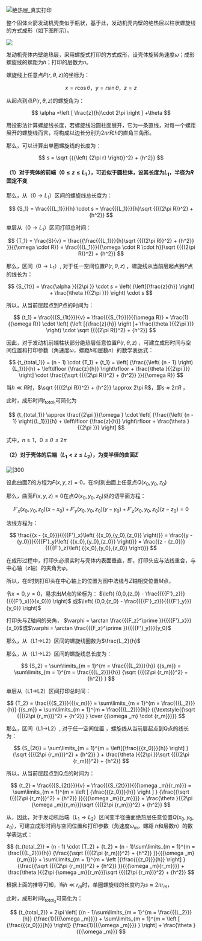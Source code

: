 ![绝热层_真实打印](file:///D:\obsidian\900-附件\绝热层_真实打印.jpg)


整个固体火箭发动机壳类似于瓶状，基于此，发动机壳内壁的绝热层以柱状螺旋线的方式成形（如下图所示）。

![](D:\obsidian\900-附件\绝热层数学模型_1.jpg)

发动机壳体内壁绝热层，采用螺旋式打印的方式成形，设壳体旋转角速度$\omega$；成形螺旋线的螺距为$h$；打印的层数为$n$。

螺旋线上任意点$P(r,\theta ,z)$的坐标为：

$$
x = r\cos \theta ，y = r\sin \theta，z = z
$$


从起点到点$P(r,\theta ,z)$的螺旋角为：

$$
\alpha =\left [ \frac{z}{h}\cdot 2\pi   \right ] +\theta 
$$

用投影法计算螺旋线长度，若螺旋线沿圆柱面展开，它为一条直线，对每一个螺距展开的螺旋线而言，将构成以边长分别为$2\pi r$和$h$的直角三角形。

那么，可以计算出单圈螺旋线的长度为：

$$
s = \sqrt {{{\left( {2\pi r} \right)}^2} + {h^2}} 
$$

#### （1）对于壳体的前端（$0 \le z \le {L_1}$ ），可近似于圆柱体，设其长度为$L_1$，半径为$R$ 固定不变

那么，从（$0→L_1$）区间的螺旋线总长度为：

$$
{S_1} = \frac{{{L_1}}}{h} \cdot s = \frac{{{L_1}}}{h}\sqrt {{{(2\pi R)}^2} + {h^2}}
$$

单层从（$0→L_1$）区间打印总时间：

$$
{T_1} = \frac{S}{v} = \frac{{\frac{{{L_1}}}{h}\sqrt {{{(2\pi R)}^2} + {h^2}} }}{{\omega  \cdot R}} = \frac{{{L_1}}}{{\omega  \cdot R \cdot h}}\sqrt {{{(2\pi R)}^2} + {h^2}}
$$

那么，区间（$0→L_1$）, 对于任一空间位置$P(r,\theta ,z)$ ，螺旋线从当前层起点到$P$点的线长为：

$$
{S_{1t}} = \frac{\alpha }{{2\pi }} \cdot s = \left( {\left[{\frac{z}{h}} \right]  + \frac{\theta }{{2\pi }}} \right) \cdot s
$$

所以，从当前层起点到$P$点的时间为：

$$
{t_1} = \frac{{{S_{1t}}}}{v} = \frac{{{S_{1t}}}}{{\omega R}} = \frac{1}{{\omega R}} \cdot \left( {\left [{\frac{z}{h}} \right  ]+ \frac{\theta }{{2\pi }}} \right) \cdot \sqrt {{{(2\pi R)}^2} + {h^2}}
$$

因此，对于发动机前端柱状部分绝热层任意位置$P(r,\theta ,z)$ ，可建立成形时间与空间位置和打印参数（角速度$\omega$，螺距$h$和层数$n$）的数学表达式：

$$
{t_{total_1}} = (n - 1) \cdot {T_1} + {t_1} = \left[ {\frac{{\left( {n - 1} \right){L_1}}}{h} + \left\lfloor {\frac{z}{h}} \right\rfloor  + \frac{\theta }{{2\pi }}} \right] \cdot \frac{{\sqrt {{{(2\pi R)}^2} + {h^2}} }}{{\omega R}}
$$

当$h \ll R$时，$\sqrt {{{(2\pi R)}^2} + {h^2}}  \approx 2\pi R$，即$s \approx 2\pi R$ ，

此时，成形时间${t_{total_1}}$可简化为

$$
{t_{total_1}} \approx \frac{{2\pi }}{\omega } \cdot \left[ {\frac{{\left( {n - 1} \right){L_1}}}{h} + \left\lfloor {\frac{z}{h}} \right\rfloor  + \frac{\theta }{{2\pi }}} \right]
$$

式中，$n \ge 1$，$0\le \theta  \le 2\pi$    

#### （2）对于壳体的后端（${L_1} < z \le {L_2}$），为变半径的曲面$\Sigma$

![|300](D:\obsidian\900-附件\绝热层数学模型_2.jpg)

设此曲面$\Sigma$的方程为$F(x,y,z) = 0$，在$t$时刻曲面上任意点$Q({x_0},{y_0},{z_0})$

那么，曲面$F(x,y,z) = 0$在点$Q({x_0},{y_0},{z_0})$处的切平面方程：

$$
{F'_x}\left( {{x_0},{y_0},{z_0}} \right)\left( {x - {x_0}} \right) + {F'_y}\left( {{x_0},{y_0},{z_0}} \right)\left( {y - {y_0}} \right) + {F'_z}\left( {{x_0},{y_0},{z_0}} \right)\left( {z - {z_0}} \right) = 0
$$

法线方程为：

$$
\frac{{x - {x_0}}}{{{{F'}_x}\left( {{x_0},{y_0},{z_0}} \right)}} = \frac{{y - {y_0}}}{{{{F'}_y}\left( {{x_0},{y_0},{z_0}} \right)}} = \frac{{z - {z_0}}}{{{{F'}_z}\left( {{x_0},{y_0},{z_0}} \right)}}
$$

在成形过程中，打印头必须实时与壳体内表面垂直，即，打印头应与法线重合，与中心轴（$z$轴）的夹角为$\varphi$。

所以，在$t$时刻打印头在中心轴上的位置为图中法线与$Z$轴相交位置$M$点，

令$x = 0,y = 0$，易求出$M$点的坐标为： $\left( {0,0,{z_0} - \frac{{{{F'}_z}}}{{{{F'}_x}}}{x_0})} \right)$ 或$\left( {0,0,{z_0} - \frac{{{{F'}_z}}}{{{{F'}_y}}}{y_0}} \right)$

打印头与Z轴间的夹角， $\varphi  = \arctan \frac{{{F_z}^\prime }}{{{{F'}_x}}}{x_0}$或$\varphi  = \arctan \frac{{{F_z}^\prime }}{{{{F'}_y}}}{y_0}$

那么，从（L1→L2）区间的螺旋线圈数为$\frac{L_2}{h}$

那么，从（L1→L2）区间的螺旋线总长度为：

$$
{S_2} = \sum\limits_{m = 1}^{m = \frac{{{L_2}}}{h}} {{s_m}}  = \sum\limits_{m = 1}^{m = \frac{{{L_2}}}{h}} {\sqrt {{{(2\pi {r_m})}^2} + {h^2}} } 
$$

单层从（L1→L2）区间打印总时间：

$$
{T_2} = \frac{{{S_2}}}{{{v_m}}} = \sum\limits_{m = 1}^{m = \frac{{{L_2}}}{h}} {{s_m}}  = \sum\limits_{m = 1}^{m = \frac{{{L_2}}}{h}} {{\textstyle{{\sqrt {{{(2\pi {r_m})}^2} + {h^2}} } \over {{\omega _m} \cdot {r_m}}}}} 
$$

那么，区间（L1→L2）, 对于任一空间位置 ，螺旋线从当前层起点到Q点的线长为：

$$
{S_{2t}} = \sum\limits_{m = 1}^{m = \left[{\frac{{{z_0}}}{h}} \right] } {\sqrt {{{(2\pi {r_m})}^2} + {h^2}} }  + \frac{\theta }{{2\pi }}\sqrt {{{(2\pi {r_m})}^2} + {h^2}}
$$

所以，从当前层起点到Q点的时间为：

$$
{t_2} = \frac{{{S_{2t}}}}{v} = \frac{{{S_{2t}}}}{{{\omega _m}{r_m}}} = \sum\limits_{m = 1}^{m = \left [ {\frac{{{z_0}}}{h}} \right ] } {\frac{{\sqrt {{{(2\pi {r_m})}^2} + {h^2}} }}{{{\omega _m}{r_m}}}}  + \frac{\theta }{{2\pi {\omega _m}{r_m}}}\sqrt {{{(2\pi {r_m})}^2} + {h^2}}
$$

从，因此，对于发动机后端（$L_1→L_2$）区间变半径曲面绝热层任意位置$Q({x_0},{y_0},{z_0})$，可建立成形时间与空间位置和打印参数（角速度$\omega _m$，螺距 $h$和层数$n$）的数学表达式：

$$
{t_{total_2}} = (n - 1) \cdot {T_2} + {t_2} = (n - 1)\sum\limits_{m = 1}^{m = \frac{{{L_2}}}{h}} {\frac{{\sqrt {{{(2\pi {r_m})}^2} + {h^2}} }}{{{\omega _m}{r_m}}}}  + \sum\limits_{m = 1}^{m = \left [{\frac{{{z_0}}}{h}} \right] } {\frac{{\sqrt {{{(2\pi {r_m})}^2} + {h^2}} }}{{{\omega _m}{r_m}}}}  + \frac{\theta }{{2\pi {\omega _m}{r_m}}}\sqrt {{{(2\pi {r_m})}^2} + {h^2}}
$$

根据上面的推导可知，当$h \ll {r_m}$时，单圈螺旋线的长度约为$s \approx 2\pi {r_m}$，

此时，成形时间${t_{total_2}}$可简化为：

$$
{t_{total_2}} = 2\pi \left[ {(n - 1)\sum\limits_{m = 1}^{m = \frac{{{L_2}}}{h}} {\frac{1}{{{\omega _m}}}}  + \sum\limits_{m = 1}^{m = \left [ {\frac{{{z_0}}}{h}} \right]} {\frac{1}{{{\omega _m}}}} } \right] + \frac{\theta }{{{\omega _m}}}
$$